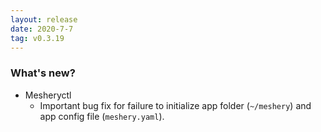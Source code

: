 ```yaml
---
layout: release
date: 2020-7-7
tag: v0.3.19
---
```


### What's new?

- Mesheryctl
  - Important bug fix for failure to initialize app folder (`~/meshery`) and app config file (`meshery.yaml`).


